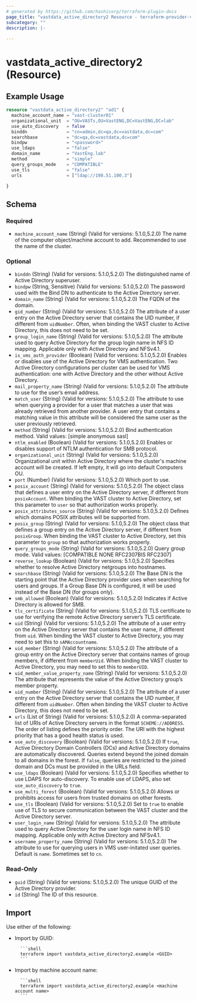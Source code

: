 ```yaml
---
# generated by https://github.com/hashicorp/terraform-plugin-docs
page_title: "vastdata_active_directory2 Resource - terraform-provider-vastdata"
subcategory: ""
description: |-
  
---
```


# vastdata_active_directory2 (Resource)



## Example Usage

```terraform
resource "vastdata_active_directory2" "ad1" {
  machine_account_name = "vast-cluster01"
  organizational_unit  = "OU=VASTs,OU=VastENG,DC=VastENG,DC=lab"
  use_auto_discovery   = false
  binddn               = "cn=admin,dc=qa,dc=vastdata,dc=com"
  searchbase           = "dc=qa,dc=vastdata,dc=com"
  bindpw               = "<password>"
  use_ldaps            = "false"
  domain_name          = "VastEng.lab"
  method               = "simple"
  query_groups_mode    = "COMPATIBLE"
  use_tls              = "false"
  urls                 = ["ldap://198.51.100.3"]

}
```

<!-- schema generated by tfplugindocs -->
## Schema

### Required

- `machine_account_name` (String) (Valid for versions: 5.1.0,5.2.0) The name of the computer object/machine account to add. Recommended to use the name of the cluster.

### Optional

- `binddn` (String) (Valid for versions: 5.1.0,5.2.0) The distinguished name of Active Directory superuser.
- `bindpw` (String, Sensitive) (Valid for versions: 5.1.0,5.2.0) The password used with the Bind DN to authenticate to the Active Directory server.
- `domain_name` (String) (Valid for versions: 5.1.0,5.2.0) The FQDN of the domain.
- `gid_number` (String) (Valid for versions: 5.1.0,5.2.0) The attribute of a user entry on the Active Directory server that contains the UID number, if different from `uidNumber`. Often, when binding the VAST cluster to Active Directory, this does not need to be set.
- `group_login_name` (String) (Valid for versions: 5.1.0,5.2.0) The attribute used to query Active Directory for the group login name in NFS ID mapping. Applicable only with Active Directory and NFSv4.1.
- `is_vms_auth_provider` (Boolean) (Valid for versions: 5.1.0,5.2.0) Enables or disables use of the Active Directory for VMS authentication. Two Active Directory configurations per cluster can be used for VMS authentication: one with Active Directory and the other without Active Directory.
- `mail_property_name` (String) (Valid for versions: 5.1.0,5.2.0) The attribute to use for the user’s email address.
- `match_user` (String) (Valid for versions: 5.1.0,5.2.0) The attribute to use when querying a provider for a user that matches a user that was already retrieved from another provider. A user entry that contains a matching value in this attribute will be considered the same user as the user previously retrieved.
- `method` (String) (Valid for versions: 5.1.0,5.2.0) Bind authentication method. Valid values: [simple anonymous sasl]
- `ntlm_enabled` (Boolean) (Valid for versions: 5.1.0,5.2.0) Enables or disables support of NTLM authentication for SMB protocol.
- `organizational_unit` (String) (Valid for versions: 5.1.0,5.2.0) Organizational unit within Active Directory where the cluster's machine account will be created. If left empty, it will go into default Computers OU.
- `port` (Number) (Valid for versions: 5.1.0,5.2.0) Which port to use.
- `posix_account` (String) (Valid for versions: 5.1.0,5.2.0) The object class that defines a user entry on the Active Directory server, if different from `posixAccount`. When binding the VAST cluster to Active Directory, set this parameter to `user` so that authorization works properly.
- `posix_attributes_source` (String) (Valid for versions: 5.1.0,5.2.0) Defines which domains POSIX attributes will be supported from.
- `posix_group` (String) (Valid for versions: 5.1.0,5.2.0) The object class that defines a group entry on the Active Directory server, if different from `posixGroup`. When binding the VAST cluster to Active Directory, set this parameter to `group` so that authorization works properly.
- `query_groups_mode` (String) (Valid for versions: 5.1.0,5.2.0) Query group mode. Valid values: [COMPATIBLE NONE RFC2307BIS RFC2307]
- `reverse_lookup` (Boolean) (Valid for versions: 5.1.0,5.2.0) Specifies whether to resolve Active Directory netgroups into hostnames.
- `searchbase` (String) (Valid for versions: 5.1.0,5.2.0) The Base DN is the starting point that the Active Directory provider uses when searching for users and groups. If a Group Base DN is configured, it will be used instead of the Base DN (for groups only).
- `smb_allowed` (Boolean) (Valid for versions: 5.1.0,5.2.0) Indicates if Active Directory is allowed for SMB.
- `tls_certificate` (String) (Valid for versions: 5.1.0,5.2.0) TLS certificate to use for verifying the remote Active Directory server’s TLS certificate.
- `uid` (String) (Valid for versions: 5.1.0,5.2.0) The attribute of a user entry on the Active Directory server that contains the user name, if different from `uid`. When binding the VAST cluster to Active Directory, you may need to set this to `sAMAccountname`.
- `uid_member` (String) (Valid for versions: 5.1.0,5.2.0) The attribute of a group entry on the Active Directory server that contains names of group members, if different from `memberUid`. When binding the VAST cluster to Active Directory, you may need to set this to `memberUID`.
- `uid_member_value_property_name` (String) (Valid for versions: 5.1.0,5.2.0) The attribute that represents the value of the Active Directory group’s member property.
- `uid_number` (String) (Valid for versions: 5.1.0,5.2.0) The attribute of a user entry on the Active Directory server that contains the UID number, if different from `uidNumber`. Often when binding the VAST cluster to Active Directory, this does not need to be set.
- `urls` (List of String) (Valid for versions: 5.1.0,5.2.0) A comma-separated list of URIs of Active Directory servers in the format `SCHEME://ADDRESS`. The order of listing defines the priority order. The URI with the highest priority that has a good health status is used.
- `use_auto_discovery` (Boolean) (Valid for versions: 5.1.0,5.2.0) If `true`, Active Directory Domain Controllers (DCs) and Active Directory domains are automatically discovered. Queries extend beyond the joined domain to all domains in the forest. If `false`, queries are restricted to the joined domain and DCs must be provided in the URLs field.
- `use_ldaps` (Boolean) (Valid for versions: 5.1.0,5.2.0) Specifies whether to use LDAPS for auto-discovery. To enable use of LDAPS, also set `use_auto_discovery` to `true`.
- `use_multi_forest` (Boolean) (Valid for versions: 5.1.0,5.2.0) Allows or prohibits access for users from trusted domains on other forests.
- `use_tls` (Boolean) (Valid for versions: 5.1.0,5.2.0) Set to `true` to enable use of TLS to secure communication between the VAST cluster and the Active Directory server.
- `user_login_name` (String) (Valid for versions: 5.1.0,5.2.0) The attribute used to query Active Directory for the user login name in NFS ID mapping. Applicable only with Active Directory and NFSv4.1.
- `username_property_name` (String) (Valid for versions: 5.1.0,5.2.0) The attribute to use for querying users in VMS user-initated user queries. Default is `name`. Sometimes set to `cn`.

### Read-Only

- `guid` (String) (Valid for versions: 5.1.0,5.2.0) The unique GUID of the Active Directory provider.
- `id` (String) The ID of this resource.

## Import

Use either of the following:
- Import by GUID:

        ```shell
        terraform import vastdata_active_directory2.example <GUID>
        ```
- Import by machine account name:

        ```shell
        terraform import vastdata_active_directory2.example <machine account name>
        ```
